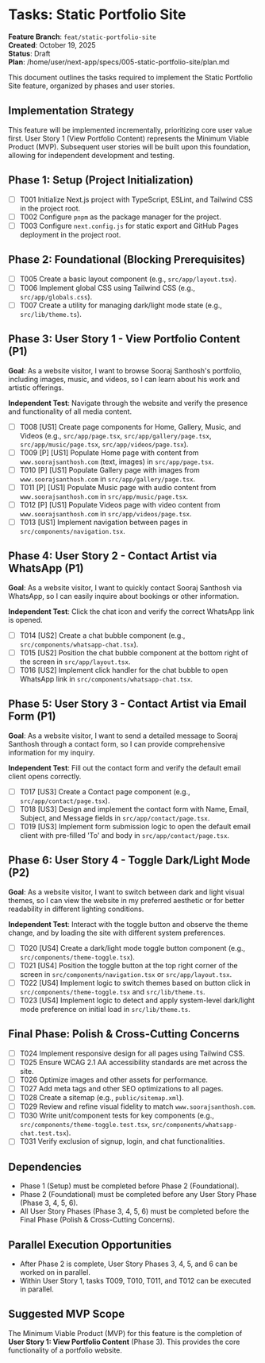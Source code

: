 # Tasks: Static Portfolio Site

**Feature Branch**: `feat/static-portfolio-site`  
**Created**: October 19, 2025  
**Status**: Draft  
**Plan**: /home/user/next-app/specs/005-static-portfolio-site/plan.md

This document outlines the tasks required to implement the Static Portfolio Site feature, organized by phases and user stories.

## Implementation Strategy

This feature will be implemented incrementally, prioritizing core user value first. User Story 1 (View Portfolio Content) represents the Minimum Viable Product (MVP). Subsequent user stories will be built upon this foundation, allowing for independent development and testing.

## Phase 1: Setup (Project Initialization)

- [ ] T001 Initialize Next.js project with TypeScript, ESLint, and Tailwind CSS in the project root.
- [ ] T002 Configure `pnpm` as the package manager for the project.
- [ ] T003 Configure `next.config.js` for static export and GitHub Pages deployment in the project root.

## Phase 2: Foundational (Blocking Prerequisites)

- [ ] T005 Create a basic layout component (e.g., `src/app/layout.tsx`).
- [ ] T006 Implement global CSS using Tailwind CSS (e.g., `src/app/globals.css`).
- [ ] T007 Create a utility for managing dark/light mode state (e.g., `src/lib/theme.ts`).

## Phase 3: User Story 1 - View Portfolio Content (P1)

**Goal**: As a website visitor, I want to browse Sooraj Santhosh's portfolio, including images, music, and videos, so I can learn about his work and artistic offerings.

**Independent Test**: Navigate through the website and verify the presence and functionality of all media content.

- [ ] T008 [US1] Create page components for Home, Gallery, Music, and Videos (e.g., `src/app/page.tsx`, `src/app/gallery/page.tsx`, `src/app/music/page.tsx`, `src/app/videos/page.tsx`).
- [ ] T009 [P] [US1] Populate Home page with content from `www.soorajsanthosh.com` (text, images) in `src/app/page.tsx`.
- [ ] T010 [P] [US1] Populate Gallery page with images from `www.soorajsanthosh.com` in `src/app/gallery/page.tsx`.
- [ ] T011 [P] [US1] Populate Music page with audio content from `www.soorajsanthosh.com` in `src/app/music/page.tsx`.
- [ ] T012 [P] [US1] Populate Videos page with video content from `www.soorajsanthosh.com` in `src/app/videos/page.tsx`.
- [ ] T013 [US1] Implement navigation between pages in `src/components/navigation.tsx`.

## Phase 4: User Story 2 - Contact Artist via WhatsApp (P1)

**Goal**: As a website visitor, I want to quickly contact Sooraj Santhosh via WhatsApp, so I can easily inquire about bookings or other information.

**Independent Test**: Click the chat icon and verify the correct WhatsApp link is opened.

- [ ] T014 [US2] Create a chat bubble component (e.g., `src/components/whatsapp-chat.tsx`).
- [ ] T015 [US2] Position the chat bubble component at the bottom right of the screen in `src/app/layout.tsx`.
- [ ] T016 [US2] Implement click handler for the chat bubble to open WhatsApp link in `src/components/whatsapp-chat.tsx`.

## Phase 5: User Story 3 - Contact Artist via Email Form (P1)

**Goal**: As a website visitor, I want to send a detailed message to Sooraj Santhosh through a contact form, so I can provide comprehensive information for my inquiry.

**Independent Test**: Fill out the contact form and verify the default email client opens correctly.

- [ ] T017 [US3] Create a Contact page component (e.g., `src/app/contact/page.tsx`).
- [ ] T018 [US3] Design and implement the contact form with Name, Email, Subject, and Message fields in `src/app/contact/page.tsx`.
- [ ] T019 [US3] Implement form submission logic to open the default email client with pre-filled 'To' and body in `src/app/contact/page.tsx`.

## Phase 6: User Story 4 - Toggle Dark/Light Mode (P2)

**Goal**: As a website visitor, I want to switch between dark and light visual themes, so I can view the website in my preferred aesthetic or for better readability in different lighting conditions.

**Independent Test**: Interact with the toggle button and observe the theme change, and by loading the site with different system preferences.

- [ ] T020 [US4] Create a dark/light mode toggle button component (e.g., `src/components/theme-toggle.tsx`).
- [ ] T021 [US4] Position the toggle button at the top right corner of the screen in `src/components/navigation.tsx` or `src/app/layout.tsx`.
- [ ] T022 [US4] Implement logic to switch themes based on button click in `src/components/theme-toggle.tsx` and `src/lib/theme.ts`.
- [ ] T023 [US4] Implement logic to detect and apply system-level dark/light mode preference on initial load in `src/lib/theme.ts`.

## Final Phase: Polish & Cross-Cutting Concerns

- [ ] T024 Implement responsive design for all pages using Tailwind CSS.
- [ ] T025 Ensure WCAG 2.1 AA accessibility standards are met across the site.
- [ ] T026 Optimize images and other assets for performance.
- [ ] T027 Add meta tags and other SEO optimizations to all pages.
- [ ] T028 Create a sitemap (e.g., `public/sitemap.xml`).
- [ ] T029 Review and refine visual fidelity to match `www.soorajsanthosh.com`.
- [ ] T030 Write unit/component tests for key components (e.g., `src/components/theme-toggle.test.tsx`, `src/components/whatsapp-chat.test.tsx`).
- [ ] T031 Verify exclusion of signup, login, and chat functionalities.

## Dependencies

- Phase 1 (Setup) must be completed before Phase 2 (Foundational).
- Phase 2 (Foundational) must be completed before any User Story Phase (Phase 3, 4, 5, 6).
- All User Story Phases (Phase 3, 4, 5, 6) must be completed before the Final Phase (Polish & Cross-Cutting Concerns).

## Parallel Execution Opportunities

- After Phase 2 is complete, User Story Phases 3, 4, 5, and 6 can be worked on in parallel.
- Within User Story 1, tasks T009, T010, T011, and T012 can be executed in parallel.

## Suggested MVP Scope

The Minimum Viable Product (MVP) for this feature is the completion of **User Story 1: View Portfolio Content** (Phase 3). This provides the core functionality of a portfolio website.

